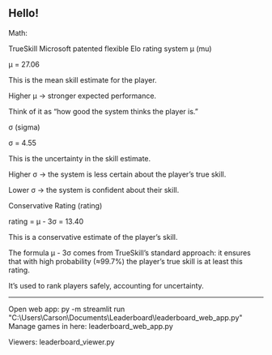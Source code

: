 Hello!
----------------------------------
Math:

TrueSkill Microsoft patented flexible Elo rating system
μ (mu)

μ = 27.06

This is the mean skill estimate for the player.

Higher μ → stronger expected performance.

Think of it as “how good the system thinks the player is.”

σ (sigma)
 

σ = 4.55

This is the uncertainty in the skill estimate.

Higher σ → the system is less certain about the player’s true skill.

Lower σ → the system is confident about their skill.

Conservative Rating (rating)


rating = μ - 3σ = 13.40

This is a conservative estimate of the player’s skill.

The formula μ - 3σ comes from TrueSkill’s standard approach: it ensures that with high probability (≈99.7%) the player’s true skill is at least this rating.

It’s used to rank players safely, accounting for uncertainty.

----------------------------------

Open web app:
py -m streamlit run "C:\Users\Carson\Documents\Leaderboard\leaderboard_web_app.py"
Manage games in here: leaderboard_web_app.py

Viewers: leaderboard_viewer.py
